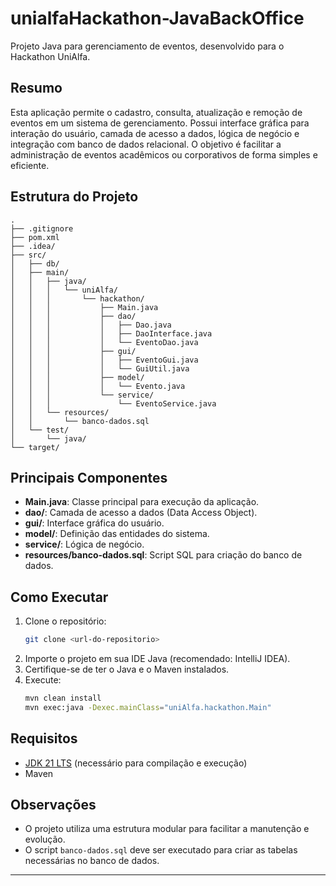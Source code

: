 # unialfaHackathon-JavaBackOffice

Projeto Java para gerenciamento de eventos, desenvolvido para o Hackathon UniAlfa.

## Resumo

Esta aplicação permite o cadastro, consulta, atualização e remoção de eventos em um sistema de gerenciamento. Possui interface gráfica para interação do usuário, camada de acesso a dados, lógica de negócio e integração com banco de dados relacional. O objetivo é facilitar a administração de eventos acadêmicos ou corporativos de forma simples e eficiente.

## Estrutura do Projeto

```
.
├── .gitignore
├── pom.xml
├── .idea/
├── src/
│   ├── db/
│   ├── main/
│   │   ├── java/
│   │   │   └── uniAlfa/
│   │   │       └── hackathon/
│   │   │           ├── Main.java
│   │   │           ├── dao/
│   │   │           │   ├── Dao.java
│   │   │           │   ├── DaoInterface.java
│   │   │           │   └── EventoDao.java
│   │   │           ├── gui/
│   │   │           │   ├── EventoGui.java
│   │   │           │   └── GuiUtil.java
│   │   │           ├── model/
│   │   │           │   └── Evento.java
│   │   │           └── service/
│   │   │               └── EventoService.java
│   │   └── resources/
│   │       └── banco-dados.sql
│   └── test/
│       └── java/
└── target/
```

## Principais Componentes

- **Main.java**: Classe principal para execução da aplicação.
- **dao/**: Camada de acesso a dados (Data Access Object).
- **gui/**: Interface gráfica do usuário.
- **model/**: Definição das entidades do sistema.
- **service/**: Lógica de negócio.
- **resources/banco-dados.sql**: Script SQL para criação do banco de dados.

## Como Executar

1. Clone o repositório:
    ```bash
    git clone <url-do-repositorio>
    ```
2. Importe o projeto em sua IDE Java (recomendado: IntelliJ IDEA).
3. Certifique-se de ter o Java e o Maven instalados.
4. Execute:
    ```bash
    mvn clean install
    mvn exec:java -Dexec.mainClass="uniAlfa.hackathon.Main"
    ```

## Requisitos

- [JDK 21 LTS](https://www.oracle.com/java/technologies/downloads/#jdk21) (necessário para compilação e execução)
- Maven

## Observações

- O projeto utiliza uma estrutura modular para facilitar a manutenção e evolução.
- O script `banco-dados.sql` deve ser executado para criar as tabelas necessárias no banco de dados.

---
